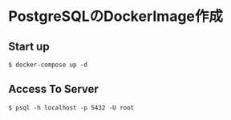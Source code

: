 # PostgreSQLのDockerImage作成



## Start up

```
$ docker-compose up -d
```



## Access To Server

```
$ psql -h localhost -p 5432 -U root
```
